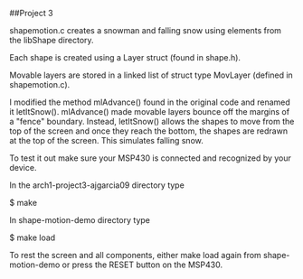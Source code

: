 ##Project 3

shapemotion.c creates a snowman and falling snow using elements from the libShape directory.

Each shape is created using a Layer struct (found in shape.h).

Movable layers are stored in a linked list of struct type MovLayer (defined in shapemotion.c).

I modified the method mlAdvance() found in the original code and renamed it letItSnow(). mlAdvance() made movable layers bounce off the margins of a "fence" boundary. Instead, letItSnow() allows the shapes to move from the top of the screen and once they reach the bottom, the shapes are redrawn at the top of the screen. This simulates falling snow.

To test it out make sure your MSP430 is connected and recognized by your device.

In the arch1-project3-ajgarcia09 directory type

$ make

In shape-motion-demo directory type

$ make load

To rest the screen and all components, either make load again from shape-motion-demo or press the RESET button on the MSP430.


